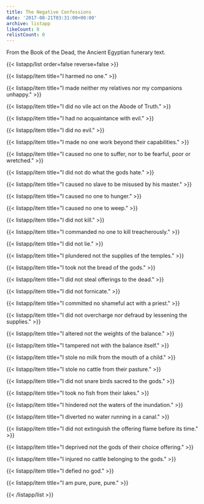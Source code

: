 ```yaml
---
title: The Negative Confessions
date: '2017-08-21T03:31:00+00:00'
archive: listapp
likeCount: 8
relistCount: 0
---
```


From the Book of the Dead, the Ancient Egyptian funerary text.

<!--more-->

{{< listapp/list order=false reverse=false >}}

   {{< listapp/item title="I harmed no one." >}}

   {{< listapp/item title="I made neither my relatives nor my companions unhappy." >}}

   {{< listapp/item title="I did no vile act on the Abode of Truth." >}}

   {{< listapp/item title="I had no acquaintance with evil." >}}

   {{< listapp/item title="I did no evil." >}}

   {{< listapp/item title="I made no one work beyond their capabilities." >}}

   {{< listapp/item title="I caused no one to suffer, nor to be fearful, poor or wretched." >}}

   {{< listapp/item title="I did not do what the gods hate." >}}

   {{< listapp/item title="I caused no slave to be misused by his master." >}}

   {{< listapp/item title="I caused no one to hunger." >}}

   {{< listapp/item title="I caused no one to weep." >}}

   {{< listapp/item title="I did not kill." >}}

   {{< listapp/item title="I commanded no one to kill treacherously." >}}

   {{< listapp/item title="I did not lie." >}}

   {{< listapp/item title="I plundered not the supplies of the temples." >}}

   {{< listapp/item title="I took not the bread of the gods." >}}

   {{< listapp/item title="I did not steal offerings to the dead." >}}

   {{< listapp/item title="I did not fornicate." >}}

   {{< listapp/item title="I committed no shameful act with a priest." >}}

   {{< listapp/item title="I did not overcharge nor defraud by lessening the supplies." >}}

   {{< listapp/item title="I altered not the weights of the balance." >}}

   {{< listapp/item title="I tampered not with the balance itself." >}}

   {{< listapp/item title="I stole no milk from the mouth of a child." >}}

   {{< listapp/item title="I stole no cattle from their pasture." >}}

   {{< listapp/item title="I did not snare birds sacred to the gods." >}}

   {{< listapp/item title="I took no fish from their lakes." >}}

   {{< listapp/item title="I hindered not the waters of the inundation." >}}

   {{< listapp/item title="I diverted no water running in a canal." >}}

   {{< listapp/item title="I did not extinguish the offering flame before its time." >}}

   {{< listapp/item title="I deprived not the gods of their choice offering." >}}

   {{< listapp/item title="I injured no cattle belonging to the gods." >}}

   {{< listapp/item title="I defied no god." >}}

   {{< listapp/item title="I am pure, pure, pure." >}}

{{< /listapp/list >}}
